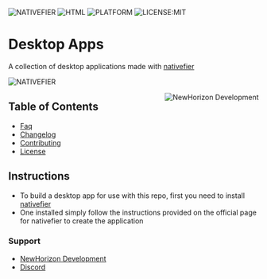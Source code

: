 ![NATIVEFIER](https://img.shields.io/badge/nativefier-informational.svg)
![HTML](https://img.shields.io/badge/html-informational.svg)
![PLATFORM](https://img.shields.io/badge/platform-linux--64%20%7C%20win--32%20%7C%20osx--64%20%7C%20win--64-informational.svg)
![LICENSE:MIT](https://img.shields.io/badge/license-MIT-informational.svg)
# Desktop Apps
A collection of desktop applications made with <a href="https://github.com/jiahaog/nativefier">nativefier</a>

![NATIVEFIER](https://github.com/jiahaog/nativefier/raw/master/docs/walkthrough.gif)

<img align="right" src="https://newgitlab.elaztek.com/NewHorizon-Development/resources/images/-/raw/master/Branding/SFW/NewHorizon%20Development/Logo%20200x200.png" alt="NewHorizon Development">

## Table of Contents
- <a href="https://github.com/newhorizon-development/Desktop-Apps/blob/master/FAQ">Faq</a>
- <a href="https://github.com/newhorizon-development/Desktop-Apps/blob/master/CHANGELOG">Changelog</a>
- <a href="https://github.com/newhorizon-development/Desktop-Apps/blob/master/CONTRIBUTING">Contributing</a>
- <a href="https://github.com/newhorizon-development/Desktop-Apps/blob/master/LICENSE">License</a>

## Instructions
- To build a desktop app for use with this repo, first you need to install <a href="https://github.com/jiahaog/nativefier">nativefier</a>
- One installed simply follow the instructions provided on the official page for nativefier to create the application

### Support
- <a href="https://newhorizon-development.netlify.app">NewHorizon Development</a>
- <a href="https://discord.gg/9R5GBe2">Discord</a>
